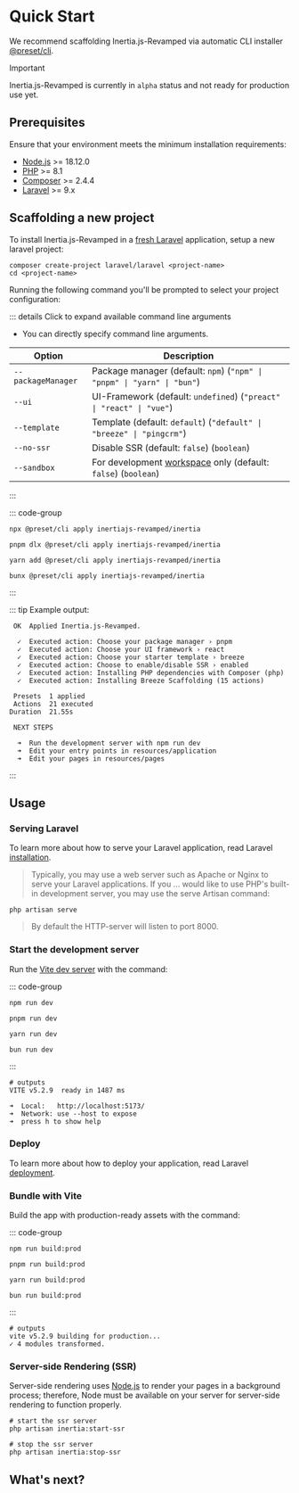 # Quick Start

We recommend scaffolding Inertia.js-Revamped via automatic CLI installer [@preset/cli](https://preset.dev).

> [!IMPORTANT]
> Inertia.js-Revamped is currently in `alpha` status and not ready for production use yet.

## Prerequisites

Ensure that your environment meets the minimum installation requirements:

* [Node.js](https://nodejs.org/en/) >= 18.12.0
* [PHP](https://www.php.net/manual/de/intro-whatis.php) >= 8.1
* [Composer](https://getcomposer.org/) >= 2.4.4
* [Laravel](https://laravel.com/) >= 9.x

## Scaffolding a new project

To install Inertia.js-Revamped in a [fresh Laravel](https://laravel.com/docs/11.x/installation) application, setup a new laravel project:

```shell [composer]
composer create-project laravel/laravel <project-name>
cd <project-name>
```

Running the following command you'll be prompted to select your project configuration:

::: details Click to expand available command line arguments

* You can directly specify command line arguments.

| Option | Description |
| -      | -           |
| `--packageManager`   | Package manager (default: `npm`) (`"npm" \| "pnpm" \| "yarn" \| "bun"`) |
| `--ui`               | UI-Framework (default: `undefined`) (`"preact" \| "react" \| "vue"`) |
| `--template`         | Template (default: `default`) (`"default" \| "breeze" \| "pingcrm"`) |
| `--no-ssr`           | Disable SSR (default: `false`) (`boolean`) |
| `--sandbox`          | For development [workspace](https://github.com/inertiajs-revamped/inertia) only (default: `false`) (`boolean`) |

:::

::: code-group

```shell [npm]
npx @preset/cli apply inertiajs-revamped/inertia
```

```shell [pnpm]
pnpm dlx @preset/cli apply inertiajs-revamped/inertia
```

```shell [yarn]
yarn add @preset/cli apply inertiajs-revamped/inertia
```

```shell [bun]
bunx @preset/cli apply inertiajs-revamped/inertia
```

:::

::: tip Example output:

```shell
 OK  Applied Inertia.js-Revamped.

  ✓  Executed action: Choose your package manager › pnpm
  ✓  Executed action: Choose your UI framework › react
  ✓  Executed action: Choose your starter template › breeze
  ✓  Executed action: Choose to enable/disable SSR › enabled
  ✓  Executed action: Installing PHP dependencies with Composer (php)
  ✓  Executed action: Installing Breeze Scaffolding (15 actions)

 Presets  1 applied
 Actions  21 executed
Duration  21.55s

 NEXT STEPS

  ➜  Run the development server with npm run dev
  ➜  Edit your entry points in resources/application
  ➜  Edit your pages in resources/pages
```

:::

## Usage

### Serving Laravel

To learn more about how to serve your Laravel application, read Laravel [installation](https://laravel.com/docs/11.x/installation).

> Typically, you may use a web server such as Apache or Nginx to serve your Laravel applications. If you ... would like to use PHP's built-in development server, you may use the serve Artisan command:

```shell
php artisan serve
```

> By default the HTTP-server will listen to port 8000.

### Start the development server

Run the [Vite dev server](https://vitejs.dev/config/server-options.html) with the command:

::: code-group

```shell [npm]
npm run dev
```

```shell [pnpm]
pnpm run dev
```

```shell [yarn]
yarn run dev
```

```shell [bun]
bun run dev
```

:::

```shell
# outputs
VITE v5.2.9  ready in 1487 ms

➜  Local:   http://localhost:5173/
➜  Network: use --host to expose
➜  press h to show help
```

### Deploy

To learn more about how to deploy your application, read Laravel [deployment](https://laravel.com/docs/11.x/deployment).

### Bundle with Vite

Build the app with production-ready assets with the command:

::: code-group

```shell [npm]
npm run build:prod
```

```shell [pnpm]
pnpm run build:prod
```

```shell [yarn]
yarn run build:prod
```

```shell [bun]
bun run build:prod
```

:::

```shell
# outputs
vite v5.2.9 building for production...
✓ 4 modules transformed.
```

### Server-side Rendering (SSR)

Server-side rendering uses [Node.js](https://nodejs.org/en/) to render your pages in a background process; therefore, Node must be available on your server for server-side rendering to function properly.

```shell
# start the ssr server
php artisan inertia:start-ssr

# stop the ssr server
php artisan inertia:stop-ssr
```

## What's next?

<!--@include: ../../_templates/parts/contributors.md-->

<!--@include: ../../_templates/parts/community.md-->
